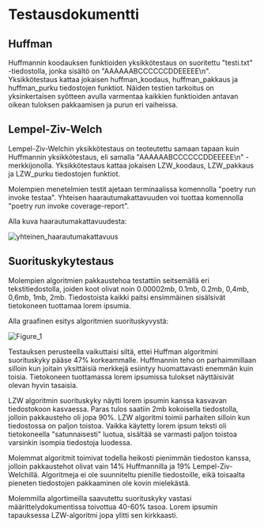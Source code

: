# Testausdokumentti

## Huffman

Huffmannin koodauksen funktioiden yksikkötestaus on suoritettu "testi.txt" -tiedostolla, jonka sisältö on "AAAAAABCCCCCCDDEEEEE\n". Yksikkötestaus kattaa jokaisen huffman_koodaus, huffman_pakkaus ja huffman_purku tiedostojen funktiot.
Näiden testien tarkoitus on yksinkertaisen syötteen avulla varmentaa kaikkien funktioiden antavan oikean tuloksen pakkaamisen ja purun eri vaiheissa.


## Lempel-Ziv-Welch

Lempel-Ziv-Welchin yksikkötestaus on teoteutettu samaan tapaan kuin Huffmannin yksikkötestaus, eli samalla "AAAAAABCCCCCCDDEEEEE\n" -merkkijonolla. Yksikkötestaus kattaa jokaisen LZW_koodaus, LZW_pakkaus ja LZW_purku tiedostojen funktiot. 

Molempien menetelmien testit ajetaan terminaalissa komennolla "poetry run invoke testaa". Yhteisen haarautumakattavuuden voi tuottaa komennolla "poetry run invoke coverage-report".

Alla kuva haarautumakattavuudesta:


![yhteinen_haarautumakattavuus](https://user-images.githubusercontent.com/81024277/139065406-8d9fe947-b11d-4dd6-8d57-f5b598da934c.png)

## Suorituskykytestaus

Molempien algoritmien pakkaustehoa testattiin seitsemällä eri tekstitiedostolla, joiden koot olivat noin 0.00002mb, 0.1mb, 0.2mb, 0,4mb, 0,6mb, 1mb, 2mb.
Tiedostoista kaikki paitsi ensimmäinen sisälsivät tietokoneen tuottamaa lorem ipsumia.

Alla graafinen esitys algoritmien suorituskyvystä:


![Figure_1](https://user-images.githubusercontent.com/81024277/139428709-f89afec1-3028-4a18-9aec-15d24ffb8c64.png)

Testauksen perusteella vaikuttaisi siltä, ettei Huffman algoritmini suorituskyky pääse 47% korkeammalle. Huffmannin teho on parhaimmillaan silloin kun joitain yksittäisiä merkkejä esiintyy huomattavasti enemmän kuin toisia. Tietokoneen tuottamassa lorem ipsumissa tulokset näyttäisivät olevan hyvin tasaisia.

LZW algoritmin suorituskyky näytti lorem ipsumin kanssa kasvavan tiedostokoon kasvaessa. Paras tulos saatiin 2mb kokoisella tiedostolla, jolloin pakkausteho oli jopa 90%. LZW algoritmi toimii parhaiten silloin kun tiedostossa on paljon toistoa. Vaikka käytetty lorem ipsum teksti oli tietokoneella "satunnaisesti" luotua, sisältää se varmasti paljon toistoa varsinkin isompia tiedostoja luodessa.

Molemmat algoritmit toimivat todella heikosti pienimmän tiedoston kanssa, jolloin pakkaustehot olivat vain 14% Huffmannilla ja 19% Lempel-Ziv-Welchillä. Algoritmeja ei ole suunniteltu pienille tiedostoille, eikä toisaalta pieneten tiedostojen pakkaaminen ole kovin mielekästä.

Molemmilla algortimeilla saavutettu suorituskyky vastasi määrittelydokumentissa toivottua 40-60% tasoa. Lorem ipsumin tapauksessa LZW-algoritmi jopa ylitti sen kirkkaasti.




